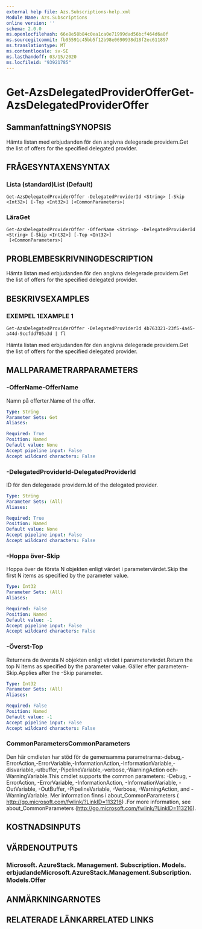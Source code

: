 ```yaml
---
external help file: Azs.Subscriptions-help.xml
Module Name: Azs.Subscriptions
online version: ''
schema: 2.0.0
ms.openlocfilehash: 66e8e58b84c0ea1ca0e71999dad56bcf464d6a0f
ms.sourcegitcommit: fb95591c45bb5f12b98e0690938d18f2ec611897
ms.translationtype: MT
ms.contentlocale: sv-SE
ms.lasthandoff: 03/15/2020
ms.locfileid: "93921785"
---
```

# <span data-ttu-id="9c6be-101">Get-AzsDelegatedProviderOffer</span><span class="sxs-lookup"><span data-stu-id="9c6be-101">Get-AzsDelegatedProviderOffer</span></span>

## <span data-ttu-id="9c6be-102">Sammanfattning</span><span class="sxs-lookup"><span data-stu-id="9c6be-102">SYNOPSIS</span></span>
<span data-ttu-id="9c6be-103">Hämta listan med erbjudanden för den angivna delegerade providern.</span><span class="sxs-lookup"><span data-stu-id="9c6be-103">Get the list of offers for the specified delegated provider.</span></span>

## <span data-ttu-id="9c6be-104">FRÅGESYNTAXEN</span><span class="sxs-lookup"><span data-stu-id="9c6be-104">SYNTAX</span></span>

### <span data-ttu-id="9c6be-105">Lista (standard)</span><span class="sxs-lookup"><span data-stu-id="9c6be-105">List (Default)</span></span>
```
Get-AzsDelegatedProviderOffer -DelegatedProviderId <String> [-Skip <Int32>] [-Top <Int32>] [<CommonParameters>]
```

### <span data-ttu-id="9c6be-106">Lära</span><span class="sxs-lookup"><span data-stu-id="9c6be-106">Get</span></span>
```
Get-AzsDelegatedProviderOffer -OfferName <String> -DelegatedProviderId <String> [-Skip <Int32>] [-Top <Int32>]
 [<CommonParameters>]
```

## <span data-ttu-id="9c6be-107">PROBLEMBESKRIVNING</span><span class="sxs-lookup"><span data-stu-id="9c6be-107">DESCRIPTION</span></span>
<span data-ttu-id="9c6be-108">Hämta listan med erbjudanden för den angivna delegerade providern.</span><span class="sxs-lookup"><span data-stu-id="9c6be-108">Get the list of offers for the specified delegated provider.</span></span>

## <span data-ttu-id="9c6be-109">BESKRIVS</span><span class="sxs-lookup"><span data-stu-id="9c6be-109">EXAMPLES</span></span>

### <span data-ttu-id="9c6be-110">EXEMPEL 1</span><span class="sxs-lookup"><span data-stu-id="9c6be-110">EXAMPLE 1</span></span>
```
Get-AzsDelegatedProviderOffer -DelegatedProviderId 4b763321-23f5-4a45-a44d-9ccfdd705a3d | fl
```

<span data-ttu-id="9c6be-111">Hämta listan med erbjudanden för den angivna delegerade providern.</span><span class="sxs-lookup"><span data-stu-id="9c6be-111">Get the list of offers for the specified delegated provider.</span></span>

## <span data-ttu-id="9c6be-112">MALLPARAMETRAR</span><span class="sxs-lookup"><span data-stu-id="9c6be-112">PARAMETERS</span></span>

### <span data-ttu-id="9c6be-113">-OfferName</span><span class="sxs-lookup"><span data-stu-id="9c6be-113">-OfferName</span></span>
<span data-ttu-id="9c6be-114">Namn på offerter.</span><span class="sxs-lookup"><span data-stu-id="9c6be-114">Name of the offer.</span></span>

```yaml
Type: String
Parameter Sets: Get
Aliases:

Required: True
Position: Named
Default value: None
Accept pipeline input: False
Accept wildcard characters: False
```

### <span data-ttu-id="9c6be-115">-DelegatedProviderId</span><span class="sxs-lookup"><span data-stu-id="9c6be-115">-DelegatedProviderId</span></span>
<span data-ttu-id="9c6be-116">ID för den delegerade providern.</span><span class="sxs-lookup"><span data-stu-id="9c6be-116">Id of the delegated provider.</span></span>

```yaml
Type: String
Parameter Sets: (All)
Aliases:

Required: True
Position: Named
Default value: None
Accept pipeline input: False
Accept wildcard characters: False
```

### <span data-ttu-id="9c6be-117">-Hoppa över</span><span class="sxs-lookup"><span data-stu-id="9c6be-117">-Skip</span></span>
<span data-ttu-id="9c6be-118">Hoppa över de första N objekten enligt värdet i parametervärdet.</span><span class="sxs-lookup"><span data-stu-id="9c6be-118">Skip the first N items as specified by the parameter value.</span></span>

```yaml
Type: Int32
Parameter Sets: (All)
Aliases:

Required: False
Position: Named
Default value: -1
Accept pipeline input: False
Accept wildcard characters: False
```

### <span data-ttu-id="9c6be-119">-Överst</span><span class="sxs-lookup"><span data-stu-id="9c6be-119">-Top</span></span>
<span data-ttu-id="9c6be-120">Returnera de översta N objekten enligt värdet i parametervärdet.</span><span class="sxs-lookup"><span data-stu-id="9c6be-120">Return the top N items as specified by the parameter value.</span></span>
<span data-ttu-id="9c6be-121">Gäller efter parametern-Skip.</span><span class="sxs-lookup"><span data-stu-id="9c6be-121">Applies after the -Skip parameter.</span></span>

```yaml
Type: Int32
Parameter Sets: (All)
Aliases:

Required: False
Position: Named
Default value: -1
Accept pipeline input: False
Accept wildcard characters: False
```

### <span data-ttu-id="9c6be-122">CommonParameters</span><span class="sxs-lookup"><span data-stu-id="9c6be-122">CommonParameters</span></span>
<span data-ttu-id="9c6be-123">Den här cmdleten har stöd för de gemensamma parametrarna:-debug,-ErrorAction,-ErrorVariable,-InformationAction,-InformationVariable,-disvariable,-utbuffer,-PipelineVariable,-verbose,-WarningAction och-WarningVariable.</span><span class="sxs-lookup"><span data-stu-id="9c6be-123">This cmdlet supports the common parameters: -Debug, -ErrorAction, -ErrorVariable, -InformationAction, -InformationVariable, -OutVariable, -OutBuffer, -PipelineVariable, -Verbose, -WarningAction, and -WarningVariable.</span></span> <span data-ttu-id="9c6be-124">Mer information finns i about_CommonParameters ( http://go.microsoft.com/fwlink/?LinkID=113216) .</span><span class="sxs-lookup"><span data-stu-id="9c6be-124">For more information, see about_CommonParameters (http://go.microsoft.com/fwlink/?LinkID=113216).</span></span>

## <span data-ttu-id="9c6be-125">KOSTNADS</span><span class="sxs-lookup"><span data-stu-id="9c6be-125">INPUTS</span></span>

## <span data-ttu-id="9c6be-126">VÄRDEN</span><span class="sxs-lookup"><span data-stu-id="9c6be-126">OUTPUTS</span></span>

### <span data-ttu-id="9c6be-127">Microsoft. AzureStack. Management. Subscription. Models. erbjudande</span><span class="sxs-lookup"><span data-stu-id="9c6be-127">Microsoft.AzureStack.Management.Subscription.Models.Offer</span></span>

## <span data-ttu-id="9c6be-128">ANMÄRKNINGAR</span><span class="sxs-lookup"><span data-stu-id="9c6be-128">NOTES</span></span>

## <span data-ttu-id="9c6be-129">RELATERADE LÄNKAR</span><span class="sxs-lookup"><span data-stu-id="9c6be-129">RELATED LINKS</span></span>
